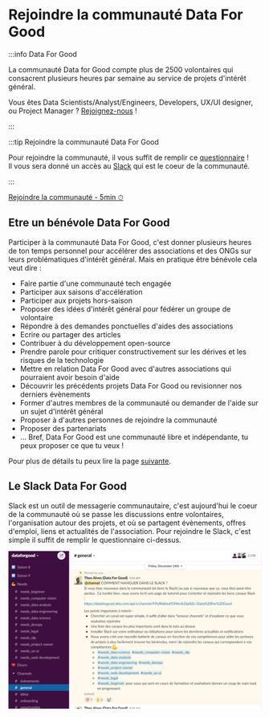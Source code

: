 # Rejoindre la communauté Data For Good



:::info Data For Good

La communauté Data for Good compte plus de 2500 volontaires qui consacrent plusieurs heures par semaine au service de projets d'intérêt général.

Vous êtes Data Scientists/Analyst/Engineers, Developers, UX/UI designer, ou Project Manager ? [Rejoignez-nous](https://ffb35838.sibforms.com/serve/MUIEAOPtEpVbDgcqr78ZqBZ4e29fMDkyLfy8STH6MkmxU5ePAP5_NQQeWEI0nR8fdBds27Va8cMSjjzNni1iqd_mpJsZS8uQUA95o0Tg3njStpz8nDV59tRiQJ_ZWBat1uyRjTYtyVHMpV3I--z4g14Ggsji0895jBcQr70arsW82eFJGwC8fgxYOvnPL-rFQcNwmjkA5JTbjcvd) !

:::

:::tip Rejoindre la communauté Data For Good

Pour rejoindre la communauté, il vous suffit de remplir ce [questionnaire](https://ffb35838.sibforms.com/serve/MUIEAOPtEpVbDgcqr78ZqBZ4e29fMDkyLfy8STH6MkmxU5ePAP5_NQQeWEI0nR8fdBds27Va8cMSjjzNni1iqd_mpJsZS8uQUA95o0Tg3njStpz8nDV59tRiQJ_ZWBat1uyRjTYtyVHMpV3I--z4g14Ggsji0895jBcQr70arsW82eFJGwC8fgxYOvnPL-rFQcNwmjkA5JTbjcvd) !<br/>
Il vous sera donné un accès au [Slack](#le-slack-data-for-good) qui est le coeur de la communauté.

:::

<div style={{"text-align":"center","margin-bottom":"20px"}}>
<a href="https://ffb35838.sibforms.com/serve/MUIEAOPtEpVbDgcqr78ZqBZ4e29fMDkyLfy8STH6MkmxU5ePAP5_NQQeWEI0nR8fdBds27Va8cMSjjzNni1iqd_mpJsZS8uQUA95o0Tg3njStpz8nDV59tRiQJ_ZWBat1uyRjTYtyVHMpV3I--z4g14Ggsji0895jBcQr70arsW82eFJGwC8fgxYOvnPL-rFQcNwmjkA5JTbjcvd" target="_blank" className="button button--secondary button--lg button-home">
Rejoindre la communauté - 5min ⏱
</a>
</div>

## Etre un bénévole Data For Good
Participer à la communauté Data For Good, c'est donner plusieurs heures de ton temps personnel pour accélérer des associations et des ONGs sur leurs problématiques d'intérêt général. Mais en pratique être bénévole cela veut dire : 
- Faire partie d'une communauté tech engagée
- Participer aux saisons d'accélération
- Participer aux projets hors-saison
- Proposer des idées d'intérêt général pour fédérer un groupe de volontaire
- Répondre à des demandes ponctuelles d'aides des associations
- Ecrire ou partager des articles
- Contribuer à du développement open-source
- Prendre parole pour critiquer constructivement sur les dérives et les risques de la technologie
- Mettre en relation Data For Good avec d'autres associations qui pourraient avoir besoin d'aide
- Découvrir les précédents projets Data For Good ou revisionner nos derniers évènements
- Former d'autres membres de la communauté ou demander de l'aide sur un sujet d'intérêt général
- Proposer à d'autres personnes de rejoindre la communauté
- Proposer des partenariats
- ... Bref, Data For Good est une communauté libre et indépendante, tu peux proposer ce que tu veux !

Pour plus de détails tu peux lire la page [suivante](https://dataforgood.slite.com/p/channel/F9UR6bhuYCPAtvfLDje8Zc/notes/t1KTZaDgs). 




## Le Slack Data For Good
Slack est un outil de messagerie communautaire, c'est aujourd'hui le coeur de la communauté où se passe les discussions entre volontaires, l'organisation autour des projets, et où se partagent évènements, offres d'emploi, liens et actualités de l'association. Pour rejoindre le Slack, c'est simple il suffit de remplir le questionnaire ci-dessus. 

![slack](./slack.png) 


